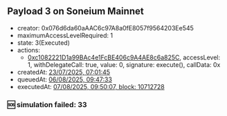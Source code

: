 ## Payload 3 on Soneium Mainnet

- creator: 0x076d6da60aAAC6c97A8a0fE8057f9564203Ee545
- maximumAccessLevelRequired: 1
- state: 3(Executed)
- actions:
  - [0xc1082221D1a99BAc4e1FcBE406c9A4AE8c6a825C](https://soneium.blockscout.com/tx/0xc1082221D1a99BAc4e1FcBE406c9A4AE8c6a825C), accessLevel: 1, withDelegateCall: true, value: 0, signature: execute(), callData: 0x
- createdAt: [23/07/2025, 07:01:45](https://soneium.blockscout.com/tx/0x027313f40eb3df83adacd72227f8794f661fbc1a233fff8942658df3d0b74d58)
- queuedAt: [06/08/2025, 09:47:33](https://soneium.blockscout.com/tx/0xf00b0c30493b51f9ce338b26cb97218d825b7dd1dd157fec70774da1c31731cf)
- executedAt: [07/08/2025, 09:50:07, block: 10712728](https://soneium.blockscout.com/tx/0x9415408a6c63f4785d15e78b42c926d9c3afa135cef5eeb0b12251341efe6cc7)

### :sos: simulation failed: 33

